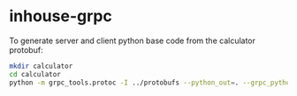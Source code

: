 # inhouse-grpc

To generate server and client python base code from the calculator protobuf:

``` bash
mkdir calculator
cd calculator
python -m grpc_tools.protoc -I ../protobufs --python_out=. --grpc_python_out=. ../protobufs/calculator.proto
```
